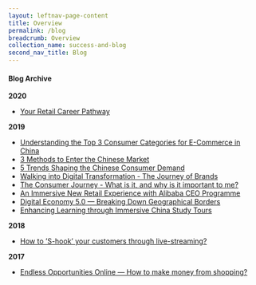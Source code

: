 ```yaml
---
layout: leftnav-page-content
title: Overview
permalink: /blog
breadcrumb: Overview
collection_name: success-and-blog
second_nav_title: Blog
---
```


<h4>Blog Archive</h4>

<b>2020</b>
<ul>
  <li><a href="/success-and-blog/blog/your-retail-career-pathway">Your Retail Career Pathway</a></li>
  </ul>
  
<b>2019</b>
<ul>
    <li><a href="/success-and-blog/blog/understanding-the-top-3-consumer-categories-for-e-commerce-in-china">Understanding the Top 3 Consumer Categories for E-Commerce in China</a></li>
    <li><a href="/success-and-blog/blog/3-methods-to-enter-chinese-market">3 Methods to Enter the Chinese Market</a></li>
    <li><a href="/success-and-blog/blog/5-trends-of-chinese-consumers">5 Trends Shaping the Chinese Consumer Demand</a></li>
    <li><a href="/success-and-blog/blog/the-journey-of-brands">Walking into Digital Transformation - The Journey of Brands</a></li>
  <li><a href="/success-and-blog/blog/the-consumer-journey-what-is-it-and-why-is-it-important-to-me">The Consumer Journey - What is it, and why is it important to me?</a></li>
  <li><a href="/success-and-blog/blog/retail-experience-with-alibaba-ceo-programme">An Immersive New Retail Experience with Alibaba CEO Programme</a></li>
  <li><a href="/success-and-blog/blog/digital-economy-5-0">Digital Economy 5.0 — Breaking Down Geographical Borders</a></li>
  <li><a href="/success-and-blog/blog/immersive-china-study-tours">Enhancing Learning through Immersive China Study Tours</a></li>
    </ul>
  
<b>2018</b>
<ul>
  <li><a href="/success-and-blog/blog/shook-customers-through-live-streaming">How to ’S-hook’ your customers through live-streaming?</a></li>
  </ul>
  
<b>2017</b>
<ul>
  <li><a href="/success-and-blog/blog/how-to-make-money-from-shopping">Endless Opportunities Online — How to make money from shopping?</a></li>
  </ul>
